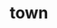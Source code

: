 ---
category: 4-letters
denotation: null
name: town
reference_link: https://www.etymonline.com/word/town
root_language: null
root_name: null
title: town
type: free
word_sums:
- respelling: town
  sum: 'Town + '
---